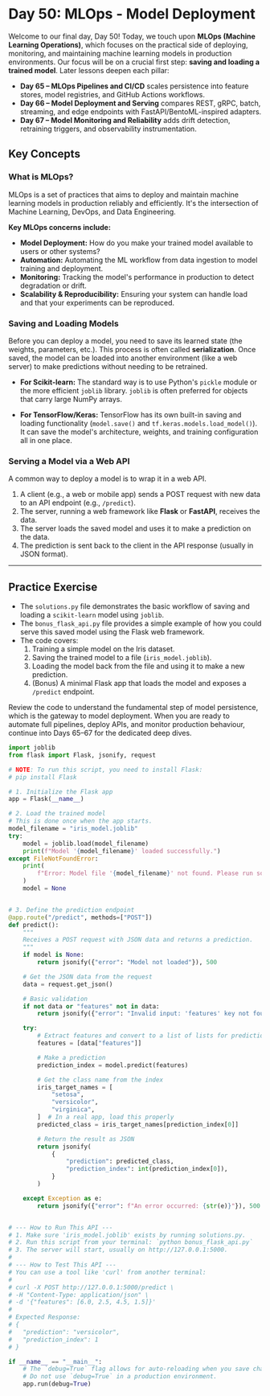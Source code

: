 # Day 50: MLOps - Model Deployment

Welcome to our final day, Day 50! Today, we touch upon **MLOps (Machine Learning Operations)**, which focuses on the practical side of deploying, monitoring, and maintaining machine learning models in production environments. Our focus will be on a crucial first step: **saving and loading a trained model**. Later lessons deepen each pillar:

- **Day 65 – MLOps Pipelines and CI/CD** scales persistence into feature stores, model registries, and GitHub Actions workflows.
- **Day 66 – Model Deployment and Serving** compares REST, gRPC, batch, streaming, and edge endpoints with FastAPI/BentoML-inspired adapters.
- **Day 67 – Model Monitoring and Reliability** adds drift detection, retraining triggers, and observability instrumentation.

## Key Concepts

### What is MLOps?

MLOps is a set of practices that aims to deploy and maintain machine learning models in production reliably and efficiently. It's the intersection of Machine Learning, DevOps, and Data Engineering.

**Key MLOps concerns include:**

- **Model Deployment:** How do you make your trained model available to users or other systems?
- **Automation:** Automating the ML workflow from data ingestion to model training and deployment.
- **Monitoring:** Tracking the model's performance in production to detect degradation or drift.
- **Scalability & Reproducibility:** Ensuring your system can handle load and that your experiments can be reproduced.

### Saving and Loading Models

Before you can deploy a model, you need to save its learned state (the weights, parameters, etc.). This process is often called **serialization**. Once saved, the model can be loaded into another environment (like a web server) to make predictions without needing to be retrained.

- **For Scikit-learn:** The standard way is to use Python's `pickle` module or the more efficient `joblib` library. `joblib` is often preferred for objects that carry large NumPy arrays.

- **For TensorFlow/Keras:** TensorFlow has its own built-in saving and loading functionality (`model.save()` and `tf.keras.models.load_model()`). It can save the model's architecture, weights, and training configuration all in one place.

### Serving a Model via a Web API

A common way to deploy a model is to wrap it in a web API.

1. A client (e.g., a web or mobile app) sends a POST request with new data to an API endpoint (e.g., `/predict`).
1. The server, running a web framework like **Flask** or **FastAPI**, receives the data.
1. The server loads the saved model and uses it to make a prediction on the data.
1. The prediction is sent back to the client in the API response (usually in JSON format).

______________________________________________________________________

## Practice Exercise

- The `solutions.py` file demonstrates the basic workflow of saving and loading a `scikit-learn` model using `joblib`.
- The `bonus_flask_api.py` file provides a simple example of how you could serve this saved model using the Flask web framework.
- The code covers:
  1. Training a simple model on the Iris dataset.
  1. Saving the trained model to a file (`iris_model.joblib`).
  1. Loading the model back from the file and using it to make a new prediction.
  1. (Bonus) A minimal Flask app that loads the model and exposes a `/predict` endpoint.

Review the code to understand the fundamental step of model persistence, which is the gateway to model deployment. When you are ready to automate full pipelines, deploy APIs, and monitor production behaviour, continue into Days 65–67 for the dedicated deep dives.

```python
import joblib
from flask import Flask, jsonify, request

# NOTE: To run this script, you need to install Flask:
# pip install Flask

# 1. Initialize the Flask app
app = Flask(__name__)

# 2. Load the trained model
# This is done once when the app starts.
model_filename = "iris_model.joblib"
try:
    model = joblib.load(model_filename)
    print(f"Model '{model_filename}' loaded successfully.")
except FileNotFoundError:
    print(
        f"Error: Model file '{model_filename}' not found. Please run solutions.py first."
    )
    model = None


# 3. Define the prediction endpoint
@app.route("/predict", methods=["POST"])
def predict():
    """
    Receives a POST request with JSON data and returns a prediction.
    """
    if model is None:
        return jsonify({"error": "Model not loaded"}), 500

    # Get the JSON data from the request
    data = request.get_json()

    # Basic validation
    if not data or "features" not in data:
        return jsonify({"error": "Invalid input: 'features' key not found"}), 400

    try:
        # Extract features and convert to a list of lists for prediction
        features = [data["features"]]

        # Make a prediction
        prediction_index = model.predict(features)

        # Get the class name from the index
        iris_target_names = [
            "setosa",
            "versicolor",
            "virginica",
        ]  # In a real app, load this properly
        predicted_class = iris_target_names[prediction_index[0]]

        # Return the result as JSON
        return jsonify(
            {
                "prediction": predicted_class,
                "prediction_index": int(prediction_index[0]),
            }
        )

    except Exception as e:
        return jsonify({"error": f"An error occurred: {str(e)}"}), 500


# --- How to Run This API ---
# 1. Make sure 'iris_model.joblib' exists by running solutions.py.
# 2. Run this script from your terminal: `python bonus_flask_api.py`
# 3. The server will start, usually on http://127.0.0.1:5000.
#
# --- How to Test This API ---
# You can use a tool like 'curl' from another terminal:
#
# curl -X POST http://127.0.0.1:5000/predict \
# -H "Content-Type: application/json" \
# -d '{"features": [6.0, 2.5, 4.5, 1.5]}'
#
# Expected Response:
# {
#   "prediction": "versicolor",
#   "prediction_index": 1
# }

if __name__ == "__main__":
    # The `debug=True` flag allows for auto-reloading when you save changes.
    # Do not use `debug=True` in a production environment.
    app.run(debug=True)

```
